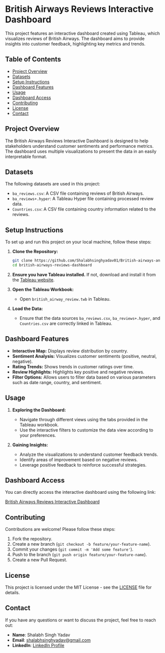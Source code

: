 
# British Airways Reviews Interactive Dashboard

This project features an interactive dashboard created using Tableau, which visualizes reviews of British Airways. The dashboard aims to provide insights into customer feedback, highlighting key metrics and trends.


## Table of Contents
- [Project Overview](#project-overview)
- [Datasets](#datasets)
- [Setup Instructions](#setup-instructions)
- [Dashboard Features](#dashboard-features)
- [Usage](#usage)
- [Dashboard Access](#dashboard-access)
- [Contributing](#contributing)
- [License](#license)
- [Contact](#contact)

## Project Overview
The British Airways Reviews Interactive Dashboard is designed to help stakeholders understand customer sentiments and performance metrics. The dashboard uses multiple visualizations to present the data in an easily interpretable format.

## Datasets
The following datasets are used in this project:
- `ba_reviews.csv`: A CSV file containing reviews of British Airways.
- `ba_reviews+.hyper`: A Tableau Hyper file containing processed review data.
- `Countries.csv`: A CSV file containing country information related to the reviews.

## Setup Instructions
To set up and run this project on your local machine, follow these steps:

1. **Clone the Repository:**
    ```bash
    git clone https://github.com/Shalabhsinghyadav01/British-airways-analysis
    cd british-airways-reviews-dashboard
    ```

2. **Ensure you have Tableau installed.** If not, download and install it from the [Tableau website](https://www.tableau.com/products/desktop/download).

3. **Open the Tableau Workbook:**
   - Open `british_airway_review.twb` in Tableau.

4. **Load the Data:**
   - Ensure that the data sources `ba_reviews.csv`, `ba_reviews+.hyper`, and `Countries.csv` are correctly linked in Tableau.


## Dashboard Features
- **Interactive Map:** Displays review distribution by country.
- **Sentiment Analysis:** Visualizes customer sentiments (positive, neutral, negative).
- **Rating Trends:** Shows trends in customer ratings over time.
- **Review Highlights:** Highlights key positive and negative reviews.
- **Filter Options:** Allows users to filter data based on various parameters such as date range, country, and sentiment.


## Usage

1. **Exploring the Dashboard:**
   - Navigate through different views using the tabs provided in the Tableau workbook.
   - Use the interactive filters to customize the data view according to your preferences.

2. **Gaining Insights:**
   - Analyze the visualizations to understand customer feedback trends.
   - Identify areas of improvement based on negative reviews.
   - Leverage positive feedback to reinforce successful strategies.
     
## Dashboard Access

You can directly access the interactive dashboard using the following link:

[British Airways Reviews Interactive Dashboard](https://your-dashboard-link.com](https://public.tableau.com/app/profile/shalabh.yadav/viz/british_airway_review/britishairwayreview))


## Contributing

Contributions are welcome! Please follow these steps:

1. Fork the repository.
2. Create a new branch (`git checkout -b feature/your-feature-name`).
3. Commit your changes (`git commit -m 'Add some feature'`).
4. Push to the branch (`git push origin feature/your-feature-name`).
5. Create a new Pull Request.


## License

This project is licensed under the MIT License - see the [LICENSE](LICENSE) file for details.

## Contact
If you have any questions or want to discuss the project, feel free to reach out:
- **Name**: Shalabh Singh Yadav
- **Email**: [shalabhsinghyadav@gmail.com](mailto:shalabhsinghyadav@gmail.com)
- **LinkedIn**: [LinkedIn Profile](https://www.linkedin.com/in/shalabh-singh-yadav-66b607204/)
